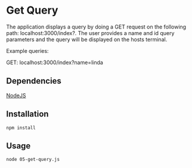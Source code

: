 # Get Query
The application displays a  query by doing a GET request on the following path: localhost:3000/index?. The user  provides a name and id query parameters and the query will be displayed on the hosts terminal.

Example queries:


GET: localhost:3000/index?name=linda



## Dependencies
[NodeJS](https://nodejs.org/en/download/)

## Installation

```
npm install
```



## Usage

```
node 05-get-query.js

```

